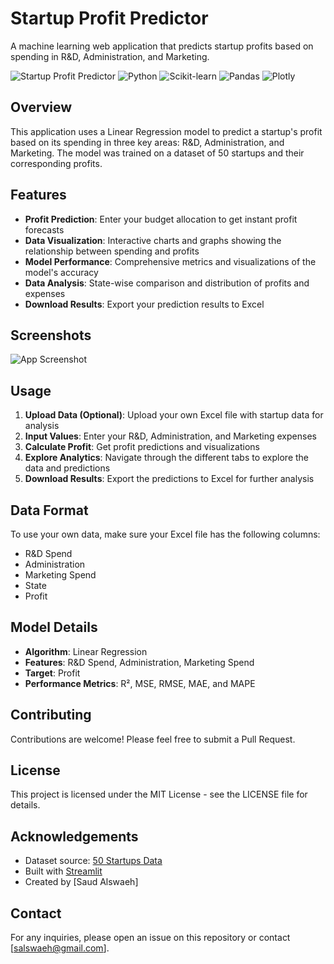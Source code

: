 # Startup Profit Predictor

A machine learning web application that predicts startup profits based on spending in R&D, Administration, and Marketing.

![Startup Profit Predictor](https://img.shields.io/badge/Streamlit-FF4B4B?style=for-the-badge&logo=Streamlit&logoColor=white)
![Python](https://img.shields.io/badge/Python-3776AB?style=for-the-badge&logo=python&logoColor=white)
![Scikit-learn](https://img.shields.io/badge/scikit_learn-F7931E?style=for-the-badge&logo=scikit-learn&logoColor=white)
![Pandas](https://img.shields.io/badge/Pandas-2C2D72?style=for-the-badge&logo=pandas&logoColor=white)
![Plotly](https://img.shields.io/badge/Plotly-239120?style=for-the-badge&logo=plotly&logoColor=white)

## Overview

This application uses a Linear Regression model to predict a startup's profit based on its spending in three key areas: R&D, Administration, and Marketing. The model was trained on a dataset of 50 startups and their corresponding profits.

## Features

- **Profit Prediction**: Enter your budget allocation to get instant profit forecasts
- **Data Visualization**: Interactive charts and graphs showing the relationship between spending and profits
- **Model Performance**: Comprehensive metrics and visualizations of the model's accuracy
- **Data Analysis**: State-wise comparison and distribution of profits and expenses
- **Download Results**: Export your prediction results to Excel

## Screenshots

![App Screenshot](https://via.placeholder.com/800x400?text=App+Screenshot)



## Usage

1. **Upload Data (Optional)**: Upload your own Excel file with startup data for analysis
2. **Input Values**: Enter your R&D, Administration, and Marketing expenses
3. **Calculate Profit**: Get profit predictions and visualizations
4. **Explore Analytics**: Navigate through the different tabs to explore the data and predictions
5. **Download Results**: Export the predictions to Excel for further analysis

## Data Format

To use your own data, make sure your Excel file has the following columns:
- R&D Spend
- Administration
- Marketing Spend
- State
- Profit

## Model Details

- **Algorithm**: Linear Regression
- **Features**: R&D Spend, Administration, Marketing Spend
- **Target**: Profit
- **Performance Metrics**: R², MSE, RMSE, MAE, and MAPE

## Contributing

Contributions are welcome! Please feel free to submit a Pull Request.

## License

This project is licensed under the MIT License - see the LICENSE file for details.

## Acknowledgements

- Dataset source: [50 Startups Data](https://www.kaggle.com/datasets/farhanmd29/50-startups)
- Built with [Streamlit](https://streamlit.io/)
- Created by [Saud Alswaeh]

## Contact

For any inquiries, please open an issue on this repository or contact [salswaeh@gmail.com]. 